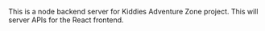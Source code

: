 This is a node backend server for Kiddies Adventure Zone project. This will server APIs for the React frontend.
